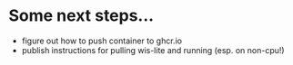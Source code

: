 # Some next steps...

- figure out how to push container to ghcr.io
- publish instructions for pulling wis-lite and running (esp. on non-cpu!)
